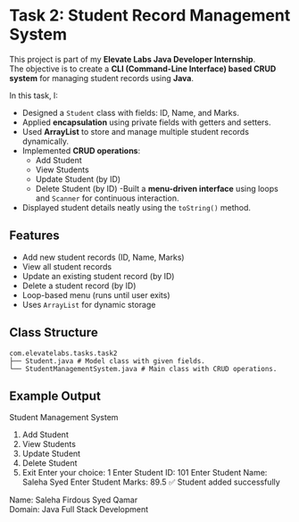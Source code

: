 # Task 2: Student Record Management System

This project is part of my **Elevate Labs Java Developer Internship**.  
The objective is to create a **CLI (Command-Line Interface) based CRUD system** for managing student records using **Java**.

In this task, I:
- Designed a `Student` class with fields: ID, Name, and Marks.
- Applied **encapsulation** using private fields with getters and setters.
- Used **ArrayList** to store and manage multiple student records dynamically.
- Implemented **CRUD operations**:
  - Add Student
  - View Students
  - Update Student (by ID)
  - Delete Student (by ID)
 -Built a **menu-driven interface** using loops and `Scanner` for continuous interaction.
- Displayed student details neatly using the `toString()` method.

## Features
- Add new student records (ID, Name, Marks)
- View all student records
- Update an existing student record (by ID)
- Delete a student record (by ID)
- Loop-based menu (runs until user exits)
- Uses `ArrayList` for dynamic storage
  
## Class Structure
```
com.elevatelabs.tasks.task2
├── Student.java # Model class with given fields.
└── StudentManagementSystem.java # Main class with CRUD operations.
```
## Example Output
Student Management System 
1. Add Student
2. View Students
3. Update Student
4. Delete Student
5. Exit
Enter your choice: 1
Enter Student ID: 101
Enter Student Name: Saleha Syed
Enter Student Marks: 89.5
✅ Student added successfully


Name: Saleha Firdous Syed Qamar  
Domain: Java Full Stack Development


